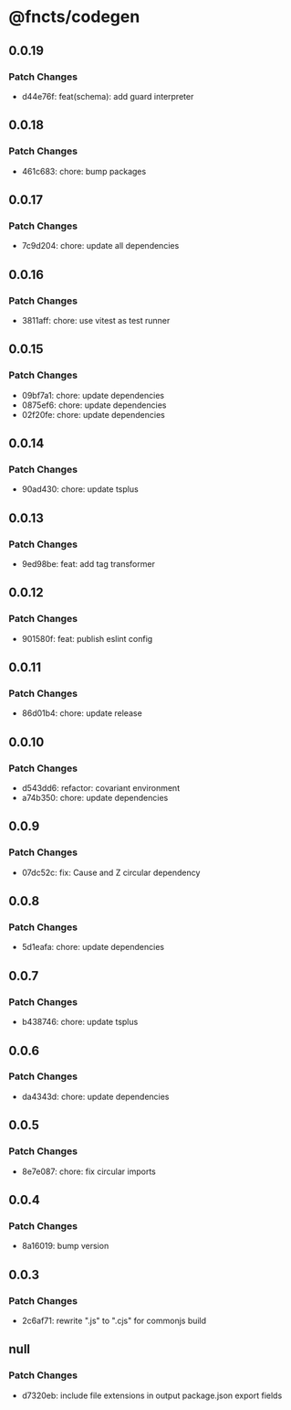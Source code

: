 # @fncts/codegen

## 0.0.19

### Patch Changes

- d44e76f: feat(schema): add guard interpreter

## 0.0.18

### Patch Changes

- 461c683: chore: bump packages

## 0.0.17

### Patch Changes

- 7c9d204: chore: update all dependencies

## 0.0.16

### Patch Changes

- 3811aff: chore: use vitest as test runner

## 0.0.15

### Patch Changes

- 09bf7a1: chore: update dependencies
- 0875ef6: chore: update dependencies
- 02f20fe: chore: update dependencies

## 0.0.14

### Patch Changes

- 90ad430: chore: update tsplus

## 0.0.13

### Patch Changes

- 9ed98be: feat: add tag transformer

## 0.0.12

### Patch Changes

- 901580f: feat: publish eslint config

## 0.0.11

### Patch Changes

- 86d01b4: chore: update release

## 0.0.10

### Patch Changes

- d543dd6: refactor: covariant environment
- a74b350: chore: update dependencies

## 0.0.9

### Patch Changes

- 07dc52c: fix: Cause and Z circular dependency

## 0.0.8

### Patch Changes

- 5d1eafa: chore: update dependencies

## 0.0.7

### Patch Changes

- b438746: chore: update tsplus

## 0.0.6

### Patch Changes

- da4343d: chore: update dependencies

## 0.0.5

### Patch Changes

- 8e7e087: chore: fix circular imports

## 0.0.4

### Patch Changes

- 8a16019: bump version

## 0.0.3

### Patch Changes

- 2c6af71: rewrite ".js" to ".cjs" for commonjs build

## null

### Patch Changes

- d7320eb: include file extensions in output package.json export fields
